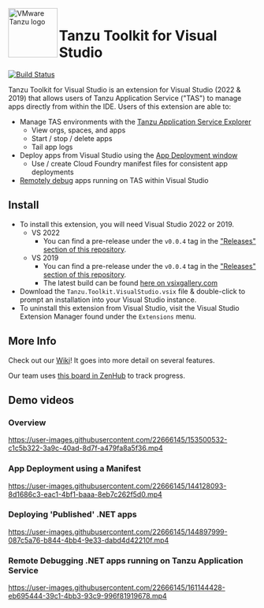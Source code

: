 <img src="https://dtb5pzswcit1e.cloudfront.net/assets/images/product_logos/icon_elastic-runtime_1586547456.png" alt="VMware Tanzu logo" height="100" align="left"/>

# Tanzu Toolkit for Visual Studio

[![Build Status](https://dev.azure.com/TanzuDevX/DevX/_apis/build/status/Build%2C%20Test%20%26%20Package%20VSIX?branchName=main)](https://dev.azure.com/TanzuDevX/DevX/_build/latest?definitionId=3&branchName=main)

Tanzu Toolkit for Visual Studio is an extension for Visual Studio (2022 & 2019) that allows users of Tanzu Application Service ("TAS") to manage apps directly from within the IDE. Users of this extension are able to:

- Manage TAS environments with the [Tanzu Application Service Explorer](https://github.com/vmware-tanzu/tanzu-toolkit-for-visual-studio/wiki/Tanzu-Application-Service-Explorer)
  - View orgs, spaces, and apps
  - Start / stop / delete apps
  - Tail app logs
- Deploy apps from Visual Studio using the [App Deployment window](https://github.com/vmware-tanzu/tanzu-toolkit-for-visual-studio/wiki/App-Deployment-Window)
  - Use / create Cloud Foundry manifest files for consistent app deployments
- [Remotely debug](https://github.com/vmware-tanzu/tanzu-toolkit-for-visual-studio/wiki/Remote-Debugging-TAS-Apps) apps running on TAS within Visual Studio

## Install
- To install this extension, you will need Visual Studio 2022 or 2019.
  - VS 2022
    - You can find a pre-release under the `v0.0.4` tag in the ["Releases" section of this repository](https://github.com/vmware-tanzu/tanzu-toolkit-for-visual-studio/releases).
  - VS 2019
    - You can find a pre-release under the `v0.0.4` tag in the ["Releases" section of this repository](https://github.com/vmware-tanzu/tanzu-toolkit-for-visual-studio/releases).
    - The latest build can be found [here on vsixgallery.com](https://www.vsixgallery.com/extension/TanzuToolkitForVisualStudio.ff7b6f3e-0410-4ff9-a40a-a719ee9da901)
- Download the `Tanzu.Toolkit.VisualStudio.vsix` file & double-click to prompt an installation into your Visual Studio instance.
- To uninstall this extension from Visual Studio, visit the Visual Studio Extension Manager found under the `Extensions` menu.

## More Info
Check out our [Wiki](https://github.com/vmware-tanzu/tanzu-toolkit-for-visual-studio/wiki)! It goes into more detail on several features.

Our team uses [this board in ZenHub](https://app.zenhub.com/workspaces/net-dev-x---visual-studio-extensions-604161e65a9f390012665e4d/board?repos=327998348) to track progress.

## Demo videos

### Overview

https://user-images.githubusercontent.com/22666145/153500532-c1c5b322-3a9c-40ad-8d7f-a479fa8a5f36.mp4

### App Deployment using a Manifest

https://user-images.githubusercontent.com/22666145/144128093-8d1686c3-eac1-4bf1-baaa-8eb7c262f5d0.mp4

### Deploying 'Published' .NET apps

https://user-images.githubusercontent.com/22666145/144897999-087c5a76-b844-4bb4-9e33-dabd4d42210f.mp4

### Remote Debugging .NET apps running on Tanzu Application Service

https://user-images.githubusercontent.com/22666145/161144428-eb695444-39c1-4bb3-93c9-996f81919678.mp4

